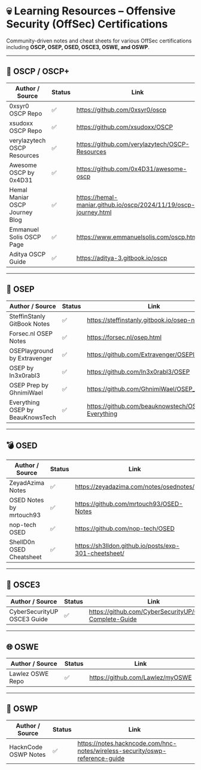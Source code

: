 # 💀 Learning Resources – Offensive Security (OffSec) Certifications

Community-driven notes and cheat sheets for various OffSec certifications including **OSCP, OSEP, OSED, OSCE3, OSWE, and OSWP**.

---

## 🚨 OSCP / OSCP+

| Author / Source                 | Status | Link                                                       |
|--------------------------------|--------|------------------------------------------------------------|
| 0xsyr0 OSCP Repo               | ✅     | https://github.com/0xsyr0/oscp                             |
| xsudoxx OSCP Repo              | ✅     | https://github.com/xsudoxx/OSCP                            |
| verylazytech OSCP Resources    | ✅     | https://github.com/verylazytech/OSCP-Resources             |
| Awesome OSCP by 0x4D31         | ✅     | https://github.com/0x4D31/awesome-oscp                     |
| Hemal Maniar OSCP Journey Blog | ✅     | https://hemal-maniar.github.io/oscp/2024/11/19/oscp-journey.html |
| Emmanuel Solis OSCP Page       | ✅     | https://www.emmanuelsolis.com/oscp.html                    |
| Aditya OSCP Guide              | ✅     | https://aditya-3.gitbook.io/oscp                           |

---

## 🧬 OSEP

| Author / Source                  | Status | Link                                                       |
|----------------------------------|--------|------------------------------------------------------------|
| SteffinStanly GitBook Notes     | ✅     | https://steffinstanly.gitbook.io/osep-notes               |
| Forsec.nl OSEP Notes            | ✅     | https://forsec.nl/osep.html                                |
| OSEPlayground by Extravenger    | ✅     | https://github.com/Extravenger/OSEPlayground              |
| OSEP by In3x0rabl3              | ✅     | https://github.com/In3x0rabl3/OSEP                        |
| OSEP Prep by GhnimiWael         | ✅     | https://github.com/GhnimiWael/OSEP_Prep                   |
| Everything OSEP by BeauKnowsTech| ✅     | https://github.com/beauknowstech/OSEP-Everything          |

---

## 💣 OSED

| Author / Source               | Status | Link                                                       |
|------------------------------|--------|------------------------------------------------------------|
| ZeyadAzima Notes             | ✅     | https://zeyadazima.com/notes/osednotes/                   |
| OSED Notes by mrtouch93      | ✅     | https://github.com/mrtouch93/OSED-Notes                   |
| nop-tech OSED                | ✅     | https://github.com/nop-tech/OSED                          |
| ShellD0n OSED Cheatsheet     | ✅     | https://sh3lldon.github.io/posts/exp-301-cheetsheet/      |

---

## 🔐 OSCE3

| Author / Source                   | Status | Link                                                       |
|----------------------------------|--------|------------------------------------------------------------|
| CyberSecurityUP OSCE3 Guide      | ✅     | https://github.com/CyberSecurityUP/OSCE3-Complete-Guide    |

---

## 🌐 OSWE

| Author / Source     | Status | Link                                                       |
|---------------------|--------|------------------------------------------------------------|
| Lawlez OSWE Repo    | ✅     | https://github.com/Lawlez/myOSWE                          |

---

## 📡 OSWP

| Author / Source     | Status | Link                                                       |
|---------------------|--------|------------------------------------------------------------|
| HacknCode OSWP Notes| ✅     | https://notes.hackncode.com/hnc-notes/wireless-security/oswp-reference-guide |
